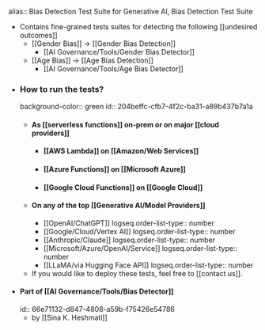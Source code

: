 alias:: Bias Detection Test Suite for Generative AI, Bias Detection Test Suite

- Contains fine-grained tests suites for detecting the following [[undesired outcomes]]
	- [[Gender Bias]] -> [[Gender Bias Detection]]
		- [[AI Governance/Tools/Gender Bias Detector]]
	- [[Age Bias]] -> [[Age Bias Detection]]
		- [[AI Governance/Tools/Age Bias Detector]]
- ### How to run the tests?
  background-color:: green
  id:: 204beffc-cfb7-4f2c-ba31-a89b437b7a1a
	- #### As [[serverless functions]] on-prem or on major [[cloud providers]]
		- #### [[AWS Lambda]] on [[Amazon/Web Services]]
		- #### [[Azure Functions]] on [[Microsoft Azure]]
		- #### [[Google Cloud Functions]] on [[Google Cloud]]
	- #### On any of the top [[Generative AI/Model Providers]]
		- [[OpenAI/ChatGPT]]
		  logseq.order-list-type:: number
		- [[Google/Cloud/Vertex AI]]
		  logseq.order-list-type:: number
		- [[Anthropic/Claude]]
		  logseq.order-list-type:: number
		- [[Microsoft/Azure/OpenAI/Service]]
		  logseq.order-list-type:: number
		- [[LLaMA/via Hugging Face API]]
		  logseq.order-list-type:: number
	- If you would like to deploy these tests, feel free to [[contact us]].
- #### Part of [[AI Governance/Tools/Bias Detector]]
  id:: 66e71132-d847-4808-a59b-f75426e54786
	- by [[Sina K. Heshmati]]